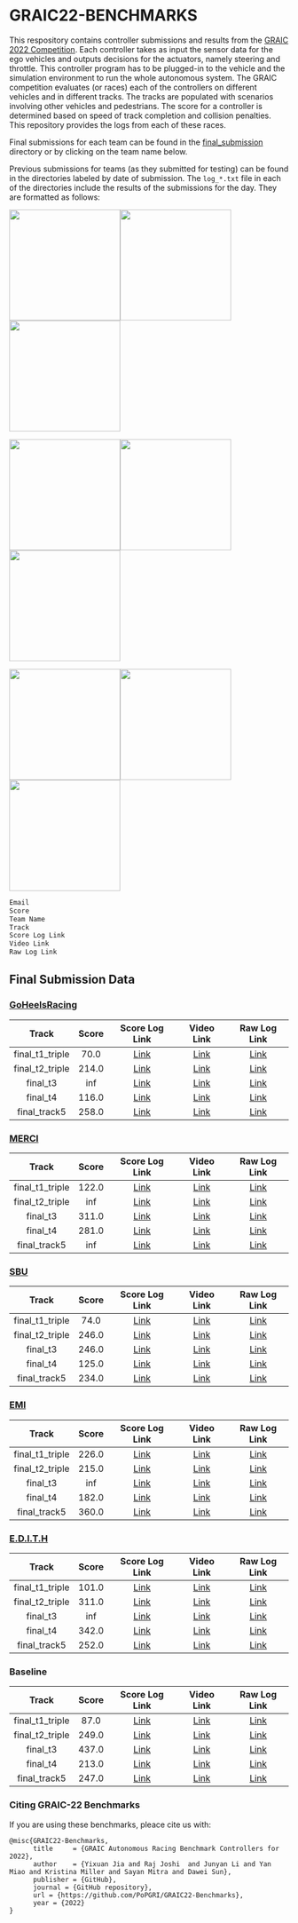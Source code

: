# GRAIC22-BENCHMARKS

This respository contains controller submissions and results from the [GRAIC 2022 Competition](https://popgri.github.io/Race/). Each controller takes as input the sensor data for the ego vehicles and outputs decisions for the actuators, namely steering and throttle. This controller program has to be plugged-in to the vehicle and the simulation environment to run the whole autonomous system. The GRAIC competition evaluates (or races) each of the controllers on different vehicles and in different tracks. The tracks are populated with scenarios involving other vehicles and pedestrians. The score for a controller is determined based on speed of track completion and collision penalties. This repository provides the logs from each of these races. 



Final submissions for each team can be found in the [final_submission](/final_submission/) directory or by clicking on the team name below.

Previous submissions for teams (as they submitted for testing) can be found in the directories labeled by date of submission.
The `log_*.txt` file in each of the directories include the results of the submissions for the day. They are formatted as follows:


<img src="figs/H2H1.gif" width="200"/><img src="figs/H2H2.gif" width="200"/><img src="figs/H2H3.gif" width="200"/> 

<img src="figs/H2H4.gif" width="200"/><img src="figs/H2H5.gif" width="200"/><img src="figs/H2H6.gif" width="200"/> 

<img src="figs/H2H7.gif" width="200"/><img src="figs/H2H8.gif" width="200"/><img src="figs/H2H9.gif" width="200"/> 


```bash
Email
Score
Team Name
Track
Score Log Link
Video Link
Raw Log Link
```

## Final Submission Data

### [GoHeelsRacing](/final_submission/GoHeelsRacing/)

|      Track      | Score |                                        Score Log Link                                       |                                          Video Link                                         |                                         Raw Log Link                                        |
|:---------------:|:-----:|:-------------------------------------------------------------------------------------------:|:-------------------------------------------------------------------------------------------:|:-------------------------------------------------------------------------------------------:|
| final_t1_triple |  70.0 | [Link](https://drive.google.com/file/d/1vi6D3MTOL68WtTIddoocn0UEK7y6mcsH/view?usp=drivesdk) | [Link](https://drive.google.com/file/d/1Uq-kYSJ5NbGvh1NDg9AwwAIH78FKQEH6/view?usp=drivesdk) | [Link](https://drive.google.com/file/d/1mncgsq4DNSc3Kv1gMQsholW3rGOnV0xy/view?usp=drivesdk) |
| final_t2_triple | 214.0 | [Link](https://drive.google.com/file/d/1eiriTyv42If0N4c3jqRoxqH2dqzRwJ-K/view?usp=drivesdk) | [Link](https://drive.google.com/file/d/1cgKBY9fugnOjbOHEDw_XTtO46FQ5rx0t/view?usp=drivesdk) | [Link](https://drive.google.com/file/d/19HEmOt66Jbk9xnVs90YrHtr_zC4yXQrr/view?usp=drivesdk) |
|     final_t3    |  inf  | [Link](https://drive.google.com/file/d/1rBAeXvjccZ3xZlYpWfsHfeYghqJ8N_mn/view?usp=drivesdk) | [Link](https://drive.google.com/file/d/1mSzLpzeFOriwZFTCMex-eoqHw33ASImJ/view?usp=drivesdk) | [Link](https://drive.google.com/file/d/1cUFSbhdTFbfTdQJmyA9wXUAnV8ZUyDFf/view?usp=drivesdk) |
|     final_t4    | 116.0 | [Link](https://drive.google.com/file/d/1FC7HGJ0EKCIw-fitLDcWusdBSknEyN5J/view?usp=drivesdk) | [Link](https://drive.google.com/file/d/1r1DSnF4wTpaPNPczZ933c_IfcrcMRA-z/view?usp=drivesdk) | [Link](https://drive.google.com/file/d/1lr4_u0RFIXbNt3PHUwP-fQRAdyNe5LTW/view?usp=drivesdk) |
|   final_track5  | 258.0 | [Link](https://drive.google.com/file/d/1xvJ2kcxeFsOgwEEt0wL4peKccgslI4kX/view?usp=drivesdk) | [Link](https://drive.google.com/file/d/1Zi168Cun8F57DPyPuMdSyjTODihCI7o7/view?usp=drivesdk) | [Link](https://drive.google.com/file/d/1PMdtgrjCeZI1UGJyqRKUHH5icvIusJB9/view?usp=drivesdk) |

### [MERCI](/final_submission/MERCI/)

|      Track      | Score |                                        Score Log Link                                       |                                          Video Link                                         |                                         Raw Log Link                                        |
|:---------------:|:-----:|:-------------------------------------------------------------------------------------------:|:-------------------------------------------------------------------------------------------:|:-------------------------------------------------------------------------------------------:|
| final_t1_triple | 122.0 | [Link](https://drive.google.com/file/d/1Gpfa6qM_BF5CHzaqr9_HYNuENr3lUwtd/view?usp=drivesdk) | [Link](https://drive.google.com/file/d/1v0rNA-POIlMhl6p6iGjauDK3JxHJBsQr/view?usp=drivesdk) | [Link](https://drive.google.com/file/d/1ClXcCbhvOAX6OEylPls2uu0Mg0Lb7P68/view?usp=drivesdk) |
| final_t2_triple |  inf  | [Link](https://drive.google.com/file/d/1l_sZNWWcEpF79Ba9e53HZhgnjeKJDllZ/view?usp=drivesdk) | [Link](https://drive.google.com/file/d/1frb9TumSUEnL3qP69j0uhpNl2Q5e_y7C/view?usp=drivesdk) | [Link](https://drive.google.com/file/d/10tngZdoGN726l43lvf55ZqNsUG5kfY_W/view?usp=drivesdk) |
|     final_t3    | 311.0 | [Link](https://drive.google.com/file/d/1BA8I2T8768rbT-KtCILQuQlz4cXCznWa/view?usp=drivesdk) | [Link](https://drive.google.com/file/d/1UcuNeRdM4mv6v3KG7DRRJDHOlQ5sQ59g/view?usp=drivesdk) | [Link](https://drive.google.com/file/d/1I-OWiKLtLWrrdAd5Hb3D8Cbm8t9iTRGj/view?usp=drivesdk) |
|     final_t4    | 281.0 | [Link](https://drive.google.com/file/d/1PGbptYzfQwyP6NJiuSRbYLLbKk7yI0so/view?usp=drivesdk) | [Link](https://drive.google.com/file/d/1wfeKUverb8Olt0M_kXWvqx9Pkayszq0N/view?usp=drivesdk) | [Link](https://drive.google.com/file/d/1vBa4atBSJ1ah2L0zXX51fJcsfgf1pKKp/view?usp=drivesdk) |
|   final_track5  |  inf  | [Link](https://drive.google.com/file/d/1sFKUjQBzRw8aPnlamXDJ-bA1_MPHkiqZ/view?usp=drivesdk) | [Link](https://drive.google.com/file/d/1h4i9KK9UaBs2vq9f3csKzfH_JdqXhssk/view?usp=drivesdk) | [Link](https://drive.google.com/file/d/1U0GG-UHUNglYENgYHYkEBounqTpyRTKM/view?usp=drivesdk) |

### [SBU](/final_submission/SBU/)

|      Track      | Score |                                        Score Log Link                                       |                                          Video Link                                         |                                         Raw Log Link                                        |
|:---------------:|:-----:|:-------------------------------------------------------------------------------------------:|:-------------------------------------------------------------------------------------------:|:-------------------------------------------------------------------------------------------:|
| final_t1_triple |  74.0 | [Link](https://drive.google.com/file/d/10chAkfRZNhMXXbOoUYkYX1VAUI44deTB/view?usp=drivesdk) | [Link](https://drive.google.com/file/d/15J4GqBmi4kmk6aq4sNdKdZ9EnHmO-6Xq/view?usp=drivesdk) | [Link](https://drive.google.com/file/d/1z-r2uLEFAStTnB3N4u7HeEGQmPzWvwz8/view?usp=drivesdk) |
| final_t2_triple | 246.0 | [Link](https://drive.google.com/file/d/19K8Br6XXlqh5uwiuFAlf5sc9AE_vZMyX/view?usp=drivesdk) | [Link](https://drive.google.com/file/d/1gxvMp-u6FA7f9AReQw88G4GqhTEuDuxU/view?usp=drivesdk) | [Link](https://drive.google.com/file/d/1Daf9AwW-IyWDOZoQfi5AoTLXqTUpuRxs/view?usp=drivesdk) |
|     final_t3    | 246.0 | [Link](https://drive.google.com/file/d/17XCYqLEGJejqeSP77YaDeME0zS7gpP_P/view?usp=drivesdk) | [Link](https://drive.google.com/file/d/1UY518XQTWKL09PnHvDzIXS99_9dSlJ62/view?usp=drivesdk) | [Link](https://drive.google.com/file/d/1oq2bhec7eI-GWNvL4LPEp9a8DEA7flwD/view?usp=drivesdk) |
|     final_t4    | 125.0 | [Link](https://drive.google.com/file/d/1rbeUD3u06BPyU7UTqslVwyRqRKl-Mvfl/view?usp=drivesdk) | [Link](https://drive.google.com/file/d/1mH9nZ7sFzzkASo2zHKKS9V9WdjKeKAl-/view?usp=drivesdk) | [Link](https://drive.google.com/file/d/19dIKj4WMaM3fjFVeMIkdR2PSxmDqZFhZ/view?usp=drivesdk) |
|   final_track5  | 234.0 | [Link](https://drive.google.com/file/d/1v5AuGATOba-ACo2_fm6A_0avYmD2ISpV/view?usp=drivesdk) | [Link](https://drive.google.com/file/d/12KNLKDTWsA898uQofueYc4I0Bu3LPO_N/view?usp=drivesdk) | [Link](https://drive.google.com/file/d/1XdV7OflZGA0FVqOUjjGH22P6PVnHYGFo/view?usp=drivesdk) |

### [EMI](/final_submission/EMI/)

|      Track      | Score |                                        Score Log Link                                       |                                          Video Link                                         |                                         Raw Log Link                                        |
|:---------------:|:-----:|:-------------------------------------------------------------------------------------------:|:-------------------------------------------------------------------------------------------:|:-------------------------------------------------------------------------------------------:|
| final_t1_triple | 226.0 | [Link](https://drive.google.com/file/d/1hjVg8TIhQt0U8tqo7GUT4bW7zadCUeOo/view?usp=drivesdk) | [Link](https://drive.google.com/file/d/12DI4B-q4cDTXNmPKAAQUu2SkS1qmpK9u/view?usp=drivesdk) | [Link](https://drive.google.com/file/d/1pBT9z8aLFv9NUoJoB44pTCHPR1t8t33Q/view?usp=drivesdk) |
| final_t2_triple | 215.0 | [Link](https://drive.google.com/file/d/1-EjHEBa4dorpf7DPeOG94f-hQzZGfSnc/view?usp=drivesdk) | [Link](https://drive.google.com/file/d/1cyU2EUaRpFP834z650EKriV-zfz4iaes/view?usp=drivesdk) | [Link](https://drive.google.com/file/d/10GhCN2lI6_Xa69KKo2kF1IUi2JB-PcpJ/view?usp=drivesdk) |
|     final_t3    |  inf  | [Link](https://drive.google.com/file/d/1YG__2hnOGaOp5LJq-Q-_A8NEkBZ7IIfG/view?usp=drivesdk) | [Link](https://drive.google.com/file/d/1nMGjtJ9XeMQ9IX4Aomb1vWWOTLyIK2eY/view?usp=drivesdk) | [Link](https://drive.google.com/file/d/1LgLFFZJW_wedQxuVuGcZkKAh_NodfjIO/view?usp=drivesdk) |
|     final_t4    | 182.0 | [Link](https://drive.google.com/file/d/1DlDuBCBIeiTx1PvJI2Ec8o8v96p-FxA4/view?usp=drivesdk) | [Link](https://drive.google.com/file/d/1QvQOM5hwbRRWDjg_g8zO1z8vDQelmVb8/view?usp=drivesdk) | [Link](https://drive.google.com/file/d/17drGT6hspvQN43tanoFkFw7HrogqCyI9/view?usp=drivesdk) |
|   final_track5  | 360.0 | [Link](https://drive.google.com/file/d/1qCf6s-fTwRN3_JJxyGunkZl01UgvmQRb/view?usp=drivesdk) | [Link](https://drive.google.com/file/d/1Iiy2BfigWgGhqjgYbLZi4JIxNpYYvWT4/view?usp=drivesdk) | [Link](https://drive.google.com/file/d/1X_Tm1yAxjgMNHAyPIgwoy8Ol-O9H6QL-/view?usp=drivesdk) |

### [E.D.I.T.H](/final_submission/E.D.I.T.H/)

|      Track      | Score |                                        Score Log Link                                       |                                          Video Link                                         |                                         Raw Log Link                                        |
|:---------------:|:-----:|:-------------------------------------------------------------------------------------------:|:-------------------------------------------------------------------------------------------:|:-------------------------------------------------------------------------------------------:|
| final_t1_triple | 101.0 | [Link](https://drive.google.com/file/d/1SjRvsrATkFApVXGZVs_hQjy2pvyvxoU6/view?usp=drivesdk) | [Link](https://drive.google.com/file/d/1WG7hKuICGd2P9b1E0o5vi6nKFH1P2qtp/view?usp=drivesdk) | [Link](https://drive.google.com/file/d/1zDb5vFNDj9OQNZ-C6TmUFFYkTi7j9Sci/view?usp=drivesdk) |
| final_t2_triple | 311.0 | [Link](https://drive.google.com/file/d/1ZdRbB7HqCYXdfH1w2ewTDgRi4dm3w3Kv/view?usp=drivesdk) | [Link](https://drive.google.com/file/d/1d8Wm1-zgF89n0YkTm-lFi8ZeyKwOUsVX/view?usp=drivesdk) | [Link](https://drive.google.com/file/d/1Fak1NNzGRLsxbM1-aT5da2TIAVP_C7Dt/view?usp=drivesdk) |
|     final_t3    |  inf  | [Link](https://drive.google.com/file/d/1HOKDT7yCJcDKVVLPrQP9Xgl8u9B3HiTz/view?usp=drivesdk) | [Link](https://drive.google.com/file/d/1a4gOfbU23S4IEGJ0sYvKiQCBxiJse2MN/view?usp=drivesdk) | [Link](https://drive.google.com/file/d/1GFduxgq1V6_K8UZMszRJKzU1yac3pOcH/view?usp=drivesdk) |
|     final_t4    | 342.0 | [Link](https://drive.google.com/file/d/1h-Em95uL2z8V-vrf7lCEOypecn_D73ka/view?usp=drivesdk) | [Link](https://drive.google.com/file/d/1Ge6aalZ0e5I9PMhaWx8-iBESoMKq29Ss/view?usp=drivesdk) | [Link](https://drive.google.com/file/d/16OxIIp0MPgHsZYkW6mMfKoU4LAEFVqAe/view?usp=drivesdk) |
|   final_track5  | 252.0 | [Link](https://drive.google.com/file/d/1DvGtLh8nllyzW_NOKqztyN4OxbZXIYhJ/view?usp=drivesdk) | [Link](https://drive.google.com/file/d/1ZWLpXqjaLoB6a5sotwMqUj1oPDa_Ey-W/view?usp=drivesdk) | [Link](https://drive.google.com/file/d/1Grv_rwIBt4KSMqwrX39RZXGojygJC0Ky/view?usp=drivesdk) |

### Baseline

|      Track      | Score |                                        Score Log Link                                       |                                          Video Link                                         |                                         Raw Log Link                                        |
|:---------------:|:-----:|:-------------------------------------------------------------------------------------------:|:-------------------------------------------------------------------------------------------:|:-------------------------------------------------------------------------------------------:|
| final_t1_triple |  87.0 | [Link](https://drive.google.com/file/d/1ho68XA4jTKt5L5-9dTFVrXqHF09KrZBH/view?usp=drivesdk) | [Link](https://drive.google.com/file/d/1cGI_RU1ypOOPrU6iVAdmLhiW2gumh0kt/view?usp=drivesdk) | [Link](https://drive.google.com/file/d/1KQrec6Kn-FCDTVRfllbH0SHxX0ykq9Ch/view?usp=drivesdk) |
| final_t2_triple | 249.0 | [Link](https://drive.google.com/file/d/10RZ1EjAVQu-llwupx7UNUu_OhiEsIung/view?usp=drivesdk) | [Link](https://drive.google.com/file/d/1f7mQXPdQlcKe6CtHtOlN9kz6bUKWdYQd/view?usp=drivesdk) | [Link](https://drive.google.com/file/d/1Mc7YDmHuB9LWqANVVz5dFrvdVo_Vi8vH/view?usp=drivesdk) |
|     final_t3    | 437.0 | [Link](https://drive.google.com/file/d/1AcGbmFl5HIwyuytBd30wx7NPlMb-Bh0X/view?usp=drivesdk) | [Link](https://drive.google.com/file/d/1VwvQ6A5SiZE5UB_VRSj55G4YtWrbV7oY/view?usp=drivesdk) | [Link](https://drive.google.com/file/d/1JfjMeCNki4NLxX2MUJJQe_PBprnyGYjo/view?usp=drivesdk) |
|     final_t4    | 213.0 | [Link](https://drive.google.com/file/d/14pjOGk-QAbg23sbENNJgCc9H1eZR713y/view?usp=drivesdk) | [Link](https://drive.google.com/file/d/1Nts-zouq-deegx93-UshSa9dLebuGQTe/view?usp=drivesdk) | [Link](https://drive.google.com/file/d/163eeBkc-Mr9UCqJKHB4lnLW6wSh4lY3P/view?usp=drivesdk) |
|   final_track5  | 247.0 | [Link](https://drive.google.com/file/d/1Lv2o15kNYzZ2mekkcvFGNSZ47kPFN9BM/view?usp=drivesdk) | [Link](https://drive.google.com/file/d/1_fnW8o_m-Cf5_IhvZdWow_cOlRuHoAVO/view?usp=drivesdk) | [Link](https://drive.google.com/file/d/1EKqr6N_D751QOufVd2jz_LLStYg0wdSy/view?usp=drivesdk) |

### Citing GRAIC-22 Benchmarks

If you are using these benchmarks, pleace cite us with: 

```{
@misc{GRAIC22-Benchmarks,
      title     = {GRAIC Autonomous Racing Benchmark Controllers for 2022},
      author    = {Yixuan Jia and Raj Joshi  and Junyan Li and Yan Miao and Kristina Miller and Sayan Mitra and Dawei Sun},
      publisher = {GitHub},
      journal = {GitHub repository},
      url = {https://github.com/PoPGRI/GRAIC22-Benchmarks},
      year = {2022}
}  
```
